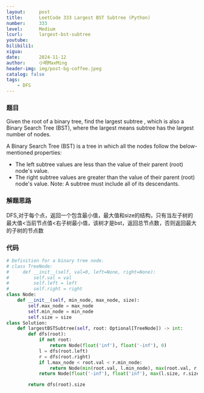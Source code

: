 ```yaml
---
layout:     post
title:      LeetCode 333 Largest BST Subtree (Python)
number:     333
level:      Medium
lcurl:      largest-bst-subtree
youtube:    
bilibili1:  
xigua:      
date:       2024-11-12
author:     小明MaxMing
header-img: img/post-bg-coffee.jpeg
catalog: false
tags:
    - DFS
---
```


### 题目

Given the root of a binary tree, find the largest 
subtree
, which is also a Binary Search Tree (BST), where the largest means subtree has the largest number of nodes.

A Binary Search Tree (BST) is a tree in which all the nodes follow the below-mentioned properties:

- The left subtree values are less than the value of their parent (root) node's value.
- The right subtree values are greater than the value of their parent (root) node's value.
Note: A subtree must include all of its descendants.

### 解题思路

DFS,对于每个点，返回一个包含最小值，最大值和size的结构，只有当左子树的最大值<当前节点值<右子树最小值，该树才是bst，返回总节点数，否则返回最大的子树的节点数

### 代码
```python
# Definition for a binary tree node.
# class TreeNode:
#     def __init__(self, val=0, left=None, right=None):
#         self.val = val
#         self.left = left
#         self.right = right
class Node:
    def __init__(self, min_node, max_node, size):
        self.max_node = max_node
        self.min_node = min_node
        self.size = size
class Solution:
    def largestBSTSubtree(self, root: Optional[TreeNode]) -> int:
        def dfs(root):
            if not root:
                return Node(float('inf'), float('-inf'), 0)
            l = dfs(root.left)
            r = dfs(root.right)
            if l.max_node < root.val < r.min_node:
                return Node(min(root.val, l.min_node), max(root.val, r.max_node), l.size + r.size + 1)
            return Node(float('-inf'), float('inf'), max(l.size, r.size))

        return dfs(root).size
```
